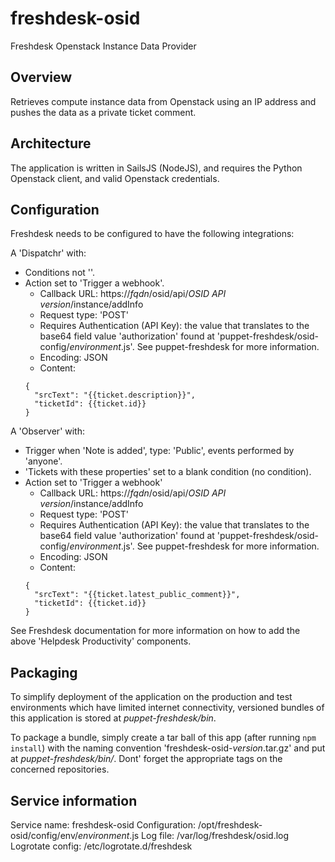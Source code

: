 # freshdesk-osid

Freshdesk Openstack Instance Data Provider

## Overview

Retrieves compute instance data from Openstack using an IP address and pushes the data as a private ticket comment. 

## Architecture

The application is written in SailsJS (NodeJS), and requires the Python Openstack client, and valid Openstack credentials.

## Configuration

Freshdesk needs to be configured to have the following integrations:

A 'Dispatchr' with:

- Conditions not ''.
- Action set to 'Trigger a webhook'.
  - Callback URL: https://*fqdn*/osid/api/*OSID API version*/instance/addInfo
  - Request type: 'POST'
  - Requires Authentication (API Key): the value that translates to the base64 field value 'authorization' found at 'puppet-freshdesk/osid-config/*environment*.js'. See puppet-freshdesk for more information.
  - Encoding: JSON
  - Content: 
  ```
  {
    "srcText": "{{ticket.description}}",
    "ticketId": {{ticket.id}}
  }
  ```

A 'Observer' with:

- Trigger when 'Note is added', type: 'Public', events performed by 'anyone'.
- 'Tickets with these properties' set to a blank condition (no condition).
- Action set to 'Trigger a webhook'
  - Callback URL: https://*fqdn*/osid/api/*OSID API version*/instance/addInfo
  - Request type: 'POST'
  - Requires Authentication (API Key): the value that translates to the base64 field value 'authorization' found at 'puppet-freshdesk/osid-config/*environment*.js'. See puppet-freshdesk for more information.
  - Encoding: JSON
  - Content: 
  ```
  {
    "srcText": "{{ticket.latest_public_comment}}",
    "ticketId": {{ticket.id}}
  }
  ```
  
See Freshdesk documentation for more information on how to add the above 'Helpdesk Productivity' components.


## Packaging

To simplify deployment of the application on the production and test environments which have limited internet connectivity, versioned bundles of this application is stored at *puppet-freshdesk/bin*.

To package a bundle, simply create a tar ball of this app (after running `npm install`) with the naming convention 'freshdesk-osid-*version*.tar.gz' and put at *puppet-freshdesk/bin/*. Dont' forget the appropriate tags on the concerned repositories.

## Service information 

Service name: freshdesk-osid
Configuration: /opt/freshdesk-osid/config/env/*environment*.js
Log file: /var/log/freshdesk/osid.log
Logrotate config: /etc/logrotate.d/freshdesk

